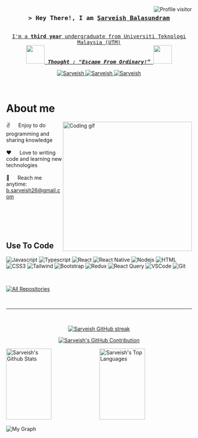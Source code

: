 <a href="https://komarev.com/ghpvc/?username=SarveishBalasundram">
  <img align="right" src="https://komarev.com/ghpvc/?username=SarveishBalasundram&label=Visitors&color=0e75b6&style=flat" alt="Profile visitor" />
</a>

<!-- Intro  -->
<h3 align="center">
        <samp>&gt; Hey There!, I am
                <b><a target="_blank" href="https://sarveishbalasundram.github.io/portfolio.io/"</a>Sarveish Balasundram</b>
        </samp>
</h3>


<p align="center"> 
  <samp>
    <br>
    I'm a <b>third year</b> undergraduate from Universiti Teknologi Malaysia (UTM)
    <br>
      <img src="https://media.giphy.com/media/gH3LO09IOiZIqePwv9/giphy.gif" width="50" /> <b><i align="center">Thought : "Escape From Ordinary!”</i></b> <img src="https://media.giphy.com/media/qjqUcgIyRjsl2/giphy.gif" width="50" />
    <br>
  </samp>
</p>

<p align="center">
 <a href="https://www.linkedin.com/in/sarveish-balasundram/" target="_blank">
  <img src="https://img.shields.io/badge/LinkedIn-0077B5?style=for-the-badge&logo=linkedin&logoColor=white" alt="Sarveish"/>
 </a>
 <a href="https://www.instagram.com/sarveish/" target="_blank">
  <img src="https://img.shields.io/badge/Instagram-fe4164?style=for-the-badge&logo=instagram&logoColor=white" alt="Sarveish" />
 </a> 
 <a href="https://www.youtube.com/channel/UC5O1ckEOGO5I0eaVyMxy0HA" target="_blank">
  <img src="https://img.shields.io/badge/Youtube-20BEFF?&style=for-the-badge&logo=youtube&logoColor=white" alt="Sarveish"  />
  </a> 
</p>
<br />

<!-- About Section -->
 # About me
 
<p>
 <img align="right" width="350" src="/assets/programmer.gif" alt="Coding gif" />
  
 ✌️ &emsp; Enjoy to do programming and sharing knowledge <br/><br/>
 ❤️ &emsp; Love to writing code and learning new technologies<br/><br/>
 📧 &emsp; Reach me anytime: b.sarveish26@gmail.com<br/><br/>
</p>

<br/>
<br/>
<br/>

## Use To Code

![Javascript](https://img.shields.io/badge/Javascript-F0DB4F?style=for-the-badge&labelColor=black&logo=javascript&logoColor=F0DB4F)
![Typescript](https://img.shields.io/badge/Typescript-007acc?style=for-the-badge&labelColor=black&logo=typescript&logoColor=007acc)
![React](https://img.shields.io/badge/-React-61DBFB?style=for-the-badge&labelColor=black&logo=react&logoColor=61DBFB)
![React Native](https://img.shields.io/badge/React_Native-20232A?style=for-the-badge&logo=react&logoColor=61DAFB)
![Nodejs](https://img.shields.io/badge/Nodejs-3C873A?style=for-the-badge&labelColor=black&logo=node.js&logoColor=3C873A)
![HTML](https://img.shields.io/badge/HTML5-E34F26?style=for-the-badge&logo=html5&logoColor=white)
![CSS3](https://img.shields.io/badge/CSS3-1572B6?style=for-the-badge&logo=css3&logoColor=white)
![Tailwind](https://img.shields.io/badge/Tailwind_CSS-092749?style=for-the-badge&logo=tailwindcss&logoColor=06B6D4&labelColor=000000)
![Bootstrap](https://img.shields.io/badge/Bootstrap-563D7C?style=for-the-badge&logo=bootstrap&logoColor=white)
![Redux](https://img.shields.io/badge/Redux-593D88?style=for-the-badge&logo=redux&logoColor=white)
![React Query](https://img.shields.io/badge/-React_Query-FF4154?style=for-the-badge&logo=react%20query&logoColor=white)
![VSCode](https://img.shields.io/badge/Visual_Studio-0078d7?style=for-the-badge&logo=visual%20studio&logoColor=white)
![Git](https://img.shields.io/badge/Git-F05032?style=for-the-badge&logo=git&logoColor=white)

<br/>

<p align="left">
  <a href="https://github.com/SarveishBalasundram?tab=repositories" target="_blank"><img alt="All Repositories" title="All Repositories" src="https://img.shields.io/badge/-All%20Repos-2962FF?style=for-the-badge&logo=koding&logoColor=white"/></a>
</p>

<br/>
<hr/>
<br/>

<p align="center">
  <a href="https://github.com/SarveishBalasundram">
    <img src="https://github-readme-streak-stats.herokuapp.com/?user=SarveishBalasundram&theme=radical&border=7F3FBF&background=0D1117" alt="Sarveish GitHub streak"/>
  </a>
</p>

<p align="center">
  <a href="https://github.com/SarveishBalasundram">
    <img src="https://github-profile-summary-cards.vercel.app/api/cards/profile-details?username=SarveishBalasundram&theme=radical" alt="Sarveish's GitHub Contribution"/>
  </a>
</p>

<a> 
    <a href="https://github.com/SarveishBalasundram"><img alt="Sarveish's Github Stats" src="https://denvercoder1-github-readme-stats.vercel.app/api?username=SarveishBalasundram&show_icons=true&count_private=true&theme=react&border_color=7F3FBF&bg_color=0D1117&title_color=F85D7F&icon_color=F8D866" height="192px" width="49.5%"/></a>
  <a href="https://github.com/alsiam"><img alt="Sarveish's Top Languages" src="https://denvercoder1-github-readme-stats.vercel.app/api/top-langs/?username=SarveishBalasundram&langs_count=8&layout=compact&theme=react&border_color=7F3FBF&bg_color=0D1117&title_color=F85D7F&icon_color=F8D866" height="192px" width="49.5%"/></a>
  <br/>
</a>


![My Graph](https://github-readme-activity-graph.vercel.app/graph?username=SarveishBalasundram&custom_title=Sarveish's%20's%20GitHub%20Activity%20Graph&bg_color=0D1117&color=7F3FBF&line=7F3FBF&point=7F3FBF&area_color=FFFFFF&title_color=FFFFFF&area=true)
